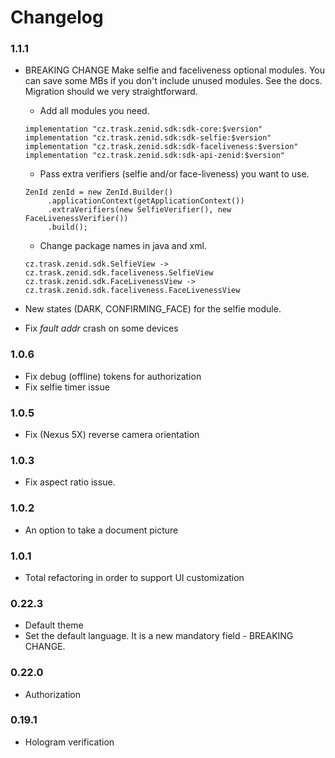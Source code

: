 # Changelog

### 1.1.1

- BREAKING CHANGE Make selfie and faceliveness optional modules. You can save some MBs if you don't include unused modules. See the docs. 
Migration should we very straightforward.

   - Add all modules you need.
   ```
   implementation "cz.trask.zenid.sdk:sdk-core:$version"
   implementation "cz.trask.zenid.sdk:sdk-selfie:$version"
   implementation "cz.trask.zenid.sdk:sdk-faceliveness:$version"
   implementation "cz.trask.zenid.sdk:sdk-api-zenid:$version"
   ```

   - Pass extra verifiers (selfie and/or face-liveness) you want to use.
   ```
   ZenId zenId = new ZenId.Builder()
        .applicationContext(getApplicationContext())
        .extraVerifiers(new SelfieVerifier(), new FaceLivenessVerifier())
        .build();
   ```

   - Change package names in java and xml.
   ```
   cz.trask.zenid.sdk.SelfieView -> cz.trask.zenid.sdk.faceliveness.SelfieView
   cz.trask.zenid.sdk.FaceLivenessView -> cz.trask.zenid.sdk.faceliveness.FaceLivenessView
   ```

- New states (DARK, CONFIRMING_FACE) for the selfie module.
- Fix *fault addr* crash on some devices

### 1.0.6

- Fix debug (offline) tokens for authorization
- Fix selfie timer issue

### 1.0.5

- Fix (Nexus 5X) reverse camera orientation

### 1.0.3

- Fix aspect ratio issue. 

### 1.0.2

- An option to take a document picture

### 1.0.1

- Total refactoring in order to support UI customization

### 0.22.3

- Default theme
- Set the default language. It is a new mandatory field - BREAKING CHANGE.

### 0.22.0

- Authorization

### 0.19.1

- Hologram verification
